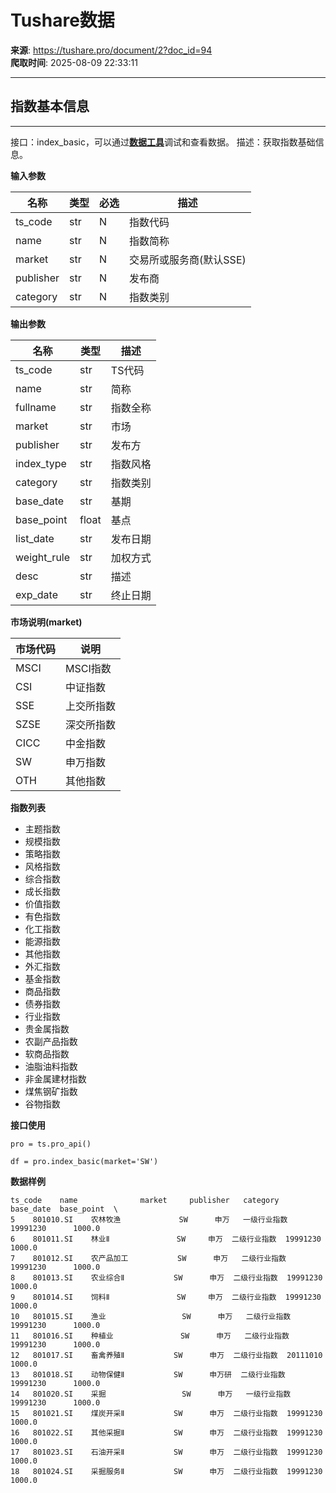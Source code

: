 # Tushare数据

**来源**: https://tushare.pro/document/2?doc_id=94  
**爬取时间**: 2025-08-09 22:33:11

---

## 指数基本信息

---

接口：index\_basic，可以通过[**数据工具**](https://tushare.pro/webclient/)调试和查看数据。
描述：获取指数基础信息。

**输入参数**

| 名称 | 类型 | 必选 | 描述 |
| --- | --- | --- | --- |
| ts\_code | str | N | 指数代码 |
| name | str | N | 指数简称 |
| market | str | N | 交易所或服务商(默认SSE) |
| publisher | str | N | 发布商 |
| category | str | N | 指数类别 |

**输出参数**

| 名称 | 类型 | 描述 |
| --- | --- | --- |
| ts\_code | str | TS代码 |
| name | str | 简称 |
| fullname | str | 指数全称 |
| market | str | 市场 |
| publisher | str | 发布方 |
| index\_type | str | 指数风格 |
| category | str | 指数类别 |
| base\_date | str | 基期 |
| base\_point | float | 基点 |
| list\_date | str | 发布日期 |
| weight\_rule | str | 加权方式 |
| desc | str | 描述 |
| exp\_date | str | 终止日期 |

**市场说明(market)**

| 市场代码 | 说明 |
| --- | --- |
| MSCI | MSCI指数 |
| CSI | 中证指数 |
| SSE | 上交所指数 |
| SZSE | 深交所指数 |
| CICC | 中金指数 |
| SW | 申万指数 |
| OTH | 其他指数 |

**指数列表**

* 主题指数
* 规模指数
* 策略指数
* 风格指数
* 综合指数
* 成长指数
* 价值指数
* 有色指数
* 化工指数
* 能源指数
* 其他指数
* 外汇指数
* 基金指数
* 商品指数
* 债券指数
* 行业指数
* 贵金属指数
* 农副产品指数
* 软商品指数
* 油脂油料指数
* 非金属建材指数
* 煤焦钢矿指数
* 谷物指数

**接口使用**

```
pro = ts.pro_api()

df = pro.index_basic(market='SW')
```

**数据样例**

```
ts_code    name              market     publisher   category     base_date  base_point  \
5    801010.SI    农林牧渔             SW      申万   一级行业指数  19991230      1000.0
6    801011.SI    林业Ⅱ               SW     申万  二级行业指数  19991230      1000.0
7    801012.SI    农产品加工           SW      申万   二级行业指数  19991230      1000.0
8    801013.SI    农业综合Ⅱ           SW      申万  二级行业指数  19991230      1000.0
9    801014.SI    饲料Ⅱ               SW     申万  二级行业指数  19991230      1000.0
10   801015.SI    渔业                 SW      申万   二级行业指数  19991230      1000.0
11   801016.SI    种植业               SW      申万   二级行业指数  19991230      1000.0
12   801017.SI    畜禽养殖Ⅱ           SW      申万  二级行业指数  20111010      1000.0
13   801018.SI    动物保健Ⅱ           SW      申万研  二级行业指数  19991230      1000.0
14   801020.SI    采掘                 SW      申万   一级行业指数  19991230      1000.0
15   801021.SI    煤炭开采Ⅱ           SW      申万  二级行业指数  19991230      1000.0
16   801022.SI    其他采掘Ⅱ           SW      申万  二级行业指数  19991230      1000.0
17   801023.SI    石油开采Ⅱ           SW      申万  二级行业指数  19991230      1000.0
18   801024.SI    采掘服务Ⅱ           SW      申万  二级行业指数  19991230      1000.0
```
